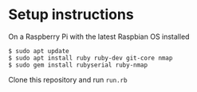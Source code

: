 # Setup instructions

On a Raspberry Pi with the latest Raspbian OS installed

```
$ sudo apt update
$ sudo apt install ruby ruby-dev git-core nmap
$ sudo gem install rubyserial ruby-nmap
```

Clone this repository and run `run.rb`
